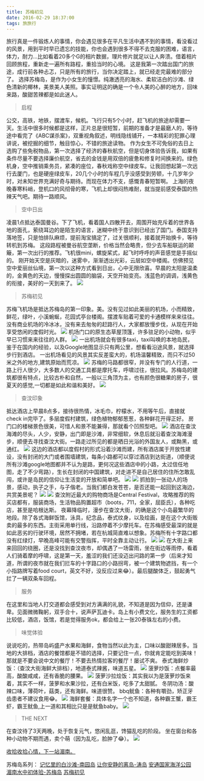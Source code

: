 ```yaml
---
title: 苏梅初见
date: 2016-02-29 18:37:00
tags: 旅旅行
---
```

旅行真是一件锻炼人的事情，你会遇见很多在平凡生活中遇不到的事情，看没看过的风景，用到平时早已遗忘的技能，你也会遇到很多不得不去克服的困难，语言，体力，耐力…比如看着20多个G的相片数据，理片修片就足以让人奔溃。借着相片回顾旅程，重新走一遍所有路程，重拾当时的心境。
这是我第一次踏出国门的旅途，成行前各种忐忑，只是所有的旅行，当你决定踏上，就已经走完最难的部分了。
选择苏梅岛，是作为小女生的憧憬。纯澈透亮的海水、柔软洁白的沙滩、绿色清新的椰林，美景美人美照。事实证明这的确是一个令人美的心醉的地方，回味来路，酸甜苦辣都是如此迷人。
> 启程

公交，高铁，地铁，摆渡车，候机。飞行只有5个小时，赶飞机的旅途却需要一天。生活中很多时候都是这样，正片总是很短暂，前期的准备才是最磨人的，等待途中看完了《ABC谋杀案》，双重视角叙述，明线隐线铺开，一本精彩的犯罪心理讲说，被挖掘的细节，触目惊心，不错的旅途读物。
作为女生不可免俗的去日上选购了些免税物品，第一次选择了经济的春秋航空，但是切身体验告诉我，如果有条件尽量不要选择廉价航空，省去的金钱是用双倍的疲惫和修复时间换来的。绿色机身，空中推销乘务员，紧凑的座位，春秋戏称空中绿皮车。让我回想起第一次远行去厦门，也是硬座绿皮车，20几个小时的车程几乎没感受到劳顿，十几岁年少时，对未知世界充满好奇与期待。而现在体力不支，感慨青春短暂啊。
上海的夜晚春寒料峭，登机口的风彻骨的寒，飞机上却很闷热难耐，就当提前感受泰国的热辣天气吧。期待一路顺风。
> 空中日出

凌晨1点抵达泰国曼谷。下了飞机，看着国人四散开去，周围开始充斥着的世界各地的面孔，萦绕耳边的是陌生的语言，迷糊中终于意识到已经出了国门。泰国支持落地签，只是怕排队麻烦，提前淘宝搞定了，过关很顺利，接着就开始换卡，等待转机到苏梅。
这段路程被曼谷航空垄断，价格当然会略贵，但少去车船联运的颠簸，第一次出行的推荐。飞机很mini，螺旋桨式，起飞时呼呼的声音感觉是手摇似的。
刚开始天空是灰暗的，迷雾中，渐渐透出光彩，云层如空中楼阁。仿佛预见空中爱丽丝仙境，第一次以这种方式看到日出，心中无限欣喜。早晨的太阳是温柔的，金黄色的天边，慢慢探出圆圆的脑袋，天空开始变亮。浅蓝色的调调，浅黄色的衔接，美好的一天到来了。
![](http://cdn.monniya.com/2016/samui-01.jpg)

>苏梅初见

苏梅飞机场是抵达苏梅岛的第一印象。美。没有见过如此美丽的机场，小而精致，鲜花，绿叶，小溪蜿蜒，花园式亭台楼阁。摆渡车贴着可爱的卡通模样来来往往。没有商业机场的冷冰冰，没有来去匆匆的赶路行人，大家都放慢步伐，从现在开始享受悠闲的度假时光。
![](http://cdn.monniya.com/2016/samui-02.jpg)
机场门口的原生态草屋顶篷，许多驻足的小动物，似乎早已习惯来来往往的人群。
![](http://cdn.monniya.com/2016/samui-03.jpg)
一出机场就会有很多taxi，taxi叫唤的本地岛民，鉴于在国内的经验，以及Google地图显示只有两公里，想看看沿途风景，就选择步行到酒店。
一出机场看见的风景其实反差蛮大的，机场温馨精致，而只不过50米之外的地方,建筑原始而荒凉。
![](http://cdn.monniya.com/2016/samui-04.jpg)
苏梅的马路都很窄，并没有专门的人行道，一路上行人很少，大多数人的交通工具都是摩托车，呼啸过往，很拉风。苏梅岛的建筑都很有特点，比较古朴和自然，一般以三角顶为主，也有颜色很糖果的房子，很夏天的感觉,一切都是如此和谐和美好。
![](http://cdn.monniya.com/2016/samui-05.jpg)

>查汶印象

抵达酒店上早晨8点多，接待很热情，冰毛巾，柠檬水，不用等午后，直接就check in完毕了。多层度假村建筑，绿色植物郁郁葱葱，各种鲜花开得正好。
房门口的楼梯景色很美，可惜人和景不能兼得，那就看个凹照型吧。
![](http://cdn.monniya.com/2016/samui-06.jpg)
酒店在查汶海滩的尽头，人少，安静，出门即是沙滩，非常细软，休息后就沿着查汶海滩漫步，顺便去寻找查汶大街。一路走过所见的都是晒日光浴的外国友人，或黝黑，或通红。
![](http://cdn.monniya.com/2016/samui-07.jpg)
这边的酒店都以度假村的形式沿着沙滩而建，所有酒店属于开放性建设，没有封闭的大门或者围墙建筑，每条小路都可以穿过酒店到达街道，（顺便说所有沙滩google地图都并不认为是路，更何况这些酒店中的小路，太过信任地图，走了不少弯路），生长在封闭的中国建筑，对走进不是自己居住的住所怎敢乱闯，或许是岛民的信仰让生活变的开放和简单吧。
![](http://cdn.monniya.com/2016/samui-08.jpg)
![](http://cdn.monniya.com/2016/samui-09.jpg)
抓拍到一张动人的场景，感动，执子之手，与子偕老。当我们都白发苍苍，是否还能一起回到这海边，共赏美景呢？
![](http://cdn.monniya.com/2016/samui-10.jpg)
![](http://cdn.monniya.com/2016/samui-11.jpg)
查汶附近最大的购物商场是Central Festival，攻略推荐的购买店都有，服装商场，生活物品购置超市（boots，711，全家，屈臣氏），各种吃店，甚至是哈根达斯。
夜幕降临时，漫步在查汶大街，的确是这个小岛最繁华的地段。除了各式海鲜饭馆，泳具，纪念品，泰式纹身，以及绘画，是在这个大街贩卖的最多的东西。主街采用单行线，沿路停着不少摩托车。在苏梅感受最深的就是如此恶劣的行驶环境，居然不拥堵，若在杭城简直难以想象。苏梅所有十字路口都没有红绿灯，早晚高峰可能有交警指挥，平时全靠主动让行。
![](http://cdn.monniya.com/2016/samui-12.jpg)
![](http://cdn.monniya.com/2016/samui-13.jpg)
在大街上来来回回的绕圈，还是没找到查汶夜市，却偶遇了一场雷雨，坐在街边等雨停，看着人们骑着摩的呼啸，这是第一天，羞涩的我们还没迈出问路的第一步（后来才知道，所谓的夜市就在我们拦车的十字路口的小路拐弯，被一个建筑物遮挡，有一个小指路牌写着food court，英文不好，没反应过来😂）。最后腿酸体乏，鼓起勇气拦了一辆双条车回程。
>服务

在这里和当地人打交道都会感受到对方满满的礼貌，不知道是因为信仰，还是谦卑。见面微微鞠躬，双手合十，说声萨瓦迪卡。岛上有小费文化，服务生的工资都比较低，酒店，饭馆，若是觉得服务ok，都会给上一张20泰铢左右的小费。

>味觉体验

说说吃的，热带岛屿盛产水果和海鲜，食物当然以此为主，口味以酸甜辣居多。当地的大排档，酒店的餐馆都是不错的选择，只要记住一点，你就肯定能吃到美味！那就是不要会说中文的餐厅！不要去热情拉客的餐厅！屡试不爽。
泰式海鲜炒饭：（查汶大街海鲜大排档），地道泰式辣酱，味道五星。
![](http://cdn.monniya.com/2016/samui-14.jpg)
菠萝炒饭：点餐率最高，酸酸咸咸，还有香脆的腰果。
![](http://cdn.monniya.com/2016/samui-15.jpg)
菠萝沙拉烩饭：其实我以为是菠萝炒饭来着，其实不一样，菠萝和水果沙拉，还有白米饭，吃多了太甜腻。
冬阴功汤：酸辣口味，薄荷叶，菇类，还有海鲜。味道很赞。
bbq鱿鱼：各种有嚼劲，矫正牙齿患者不建议食用😂。
![](http://cdn.monniya.com/2016/samui-16.jpg)
海鲜套餐：具体名字一个也不知道，各种霸王蟹，霸王虾，霸王鱿鱼,上一道和其相比只是是鱿鱼baby。
![](http://cdn.monniya.com/2016/samui-17.jpg)
>THE NEXT

在查汶待了3天两晚，处于恢复元气，悠闲乱逛，馋猫乱吃的阶段。
坐在窗台和各种小动物不期而遇，卖个萌（因为乱吃，脸肿了😂）。
![](http://cdn.monniya.com/2016/samui-18.jpg)

[收拾收拾心情，下一站湄南。](http://monniya.com/2016/03/11/meinan/)


苏梅岛系列：
[记忆里的白沙滩-南园岛](http://monniya.com/2016/05/07/nangyuan/)
[让你安静的离岛-涛岛](http://monniya.com/2016/04/18/kohtao/)
[安通国家海洋公园](http://monniya.com/2016/03/03/angthong/)
[湄南水中初体验-苏梅岛](http://monniya.com/2016/03/03/angthong/)
[苏梅初见](http://monniya.com/2016/02/29/samui/)
